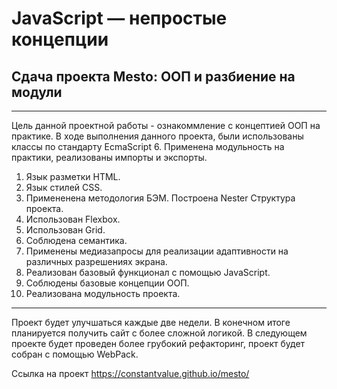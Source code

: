 # JavaScript — непростые концепции
## Сдача проекта Mesto: ООП и разбиение на модули
___

Цель данной проектной работы - ознакоммление с концептией ООП на практике. В ходе выполнения данного проекта, были использованы классы по стандарту EcmaScript 6.
Применена модульность на практики, реализованы импорты и экспорты.

1. Язык разметки HTML.
2. Язык стилей CSS.
3. Примененена методология БЭМ. Построена Nester Структура проекта.
4. Использован Flexbox.
5. Использован Grid.
6. Соблюдена семантика.
7. Применены медиазапросы для реализации адаптивности на различных разрешениях экрана.
8. Реализован базовый функционал с помощью JavaScript.
9. Соблюдены базовые концепции ООП.
10. Реализована модульность проекта.
___

Проект будет улучшаться каждые две недели. В конечном итоге планируется получить сайт с более сложной логикой.
В следующем проекте будет проведен более грубокий рефакторинг, проект будет собран с помощью WebPack.

Ссылка на проект https://constantvalue.github.io/mesto/
